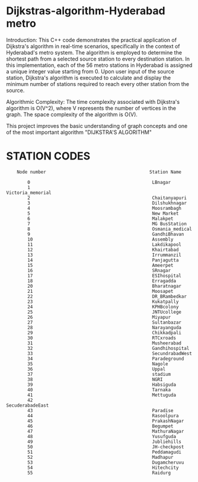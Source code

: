 # Dijkstras-algorithm-Hyderabad metro 

Introduction:
This C++ code demonstrates the practical application of Dijkstra's algorithm in real-time scenarios, specifically in the context of Hyderabad's metro system. The algorithm is employed to determine the shortest path from a selected source station to every destination station. In this implementation, each of the 56 metro stations in Hyderabad is assigned a unique integer value starting from 0. Upon user input of the source station, Dijkstra's algorithm is executed to calculate and display the minimum number of stations required to reach every other station from the source.

Algorithmic Complexity:
The time complexity associated with Dijkstra's algorithm is O(V^2), where V represents the number of vertices in the graph. The space complexity of the algorithm is O(V).

This project improves the basic understanding of graph concepts and one of the most important algorithm "DIJKSTRA'S ALGORITHM"

# STATION CODES
        Node number                                       Station Name
        
            0                                              LBnagar
            1                                              Victoria_memorial
            2                                              Chaitanyapuri
            3                                              Dilshukhnagar
            4                                              Moosrambagh
            5                                              New Market
            6                                              Malakpet
            7                                              MG BusStation
            8                                              Osmania_medical
            9                                              GandhiBhavan
            10                                             Assembly
            11                                             Lakdikapool
            12                                             Khairtabad
            13                                             Irrummanzil
            14                                             Panjagutta
            15                                             Ameerpet
            16                                             SRnagar
            17                                             ESIhospital
            18                                             Erragadda
            20                                             Bharatnagar
            21                                             Moosapet
            22                                             DR_BRambedkar
            23                                             Kukatpally
            24                                             KPHBcolony
            25                                             JNTUcollege
            26                                             Miyapur
            27                                             Sultanbazar
            28                                             Narayanguda
            29                                             Chikkadpali
            30                                             RTCxroads
            31                                             Musheerabad
            32                                             Gandhihospital
            33                                             SecundrabadWest
            34                                             Paradeground
            35                                             Nagole
            36                                             Uppal
            37                                             stadium
            38                                             NGRI
            39                                             Habsiguda
            40                                             Tarnaka
            41                                             Mettuguda
            42                                             SecuderabadeEast
            43                                             Paradise
            44                                             Rasoolpura
            45                                             PrakashNagar
            46                                             Begumpet
            47                                             MathuraNagar
            48                                             Yusufguda
            49                                             Jubliehills
            50                                             JH-checkpost
            51                                             Peddamagudi
            52                                             Madhapur
            53                                             Dugamcheruvu
            54                                             Hitechcity
            55                                             Raidurg

